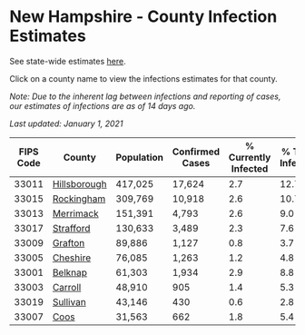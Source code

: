 # New Hampshire - County Infection Estimates

See state-wide estimates [here](/infections/us-nh).

Click on a county name to view the infections estimates for that county.

*Note: Due to the inherent lag between infections and reporting of cases, our estimates of infections are as of 14 days ago.*

*Last updated: January 1, 2021*

|   FIPS Code |                       County |   Population |   Confirmed Cases |   % Currently Infected |   % Total Infected |
|-------------|------------------------------|--------------|-------------------|------------------------|--------------------|
|       33011 | [Hillsborough](hillsborough) |      417,025 |            17,624 |                    2.7 |               12.7 |
|       33015 |     [Rockingham](rockingham) |      309,769 |            10,918 |                    2.6 |               10.7 |
|       33013 |       [Merrimack](merrimack) |      151,391 |             4,793 |                    2.6 |                9.0 |
|       33017 |       [Strafford](strafford) |      130,633 |             3,489 |                    2.3 |                7.6 |
|       33009 |           [Grafton](grafton) |       89,886 |             1,127 |                    0.8 |                3.7 |
|       33005 |         [Cheshire](cheshire) |       76,085 |             1,263 |                    1.2 |                4.8 |
|       33001 |           [Belknap](belknap) |       61,303 |             1,934 |                    2.9 |                8.8 |
|       33003 |           [Carroll](carroll) |       48,910 |               905 |                    1.4 |                5.3 |
|       33019 |         [Sullivan](sullivan) |       43,146 |               430 |                    0.6 |                2.8 |
|       33007 |                 [Coos](coos) |       31,563 |               662 |                    1.8 |                5.4 |
